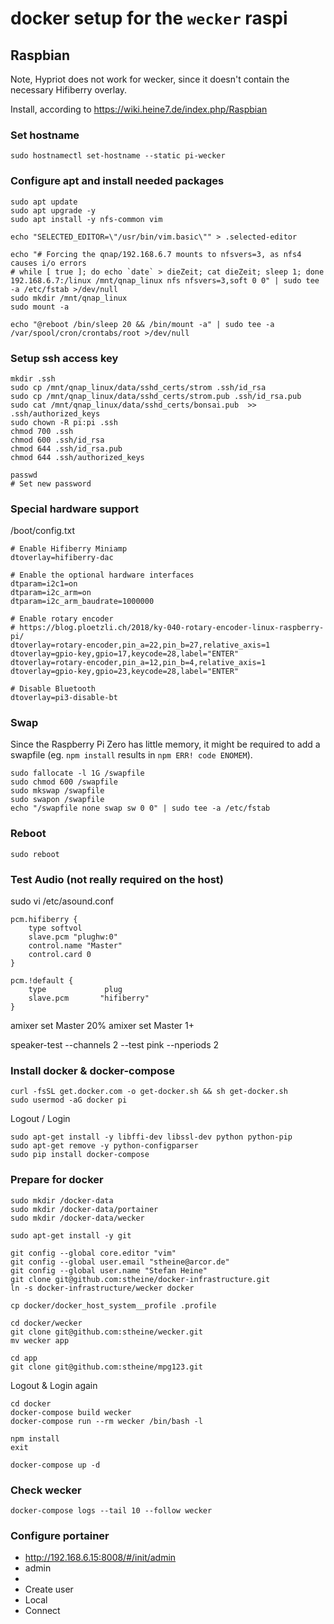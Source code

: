 # docker setup for the `wecker` raspi

## Raspbian

Note, Hypriot does not work for wecker, since it doesn't contain the necessary Hifiberry overlay.

Install, according to https://wiki.heine7.de/index.php/Raspbian

### Set hostname
```
sudo hostnamectl set-hostname --static pi-wecker
```

### Configure apt and install needed packages

```
sudo apt update
sudo apt upgrade -y
sudo apt install -y nfs-common vim

echo "SELECTED_EDITOR=\"/usr/bin/vim.basic\"" > .selected-editor

echo "# Forcing the qnap/192.168.6.7 mounts to nfsvers=3, as nfs4 causes i/o errors
# while [ true ]; do echo `date` > dieZeit; cat dieZeit; sleep 1; done
192.168.6.7:/linux /mnt/qnap_linux nfs nfsvers=3,soft 0 0" | sudo tee -a /etc/fstab >/dev/null
sudo mkdir /mnt/qnap_linux
sudo mount -a

echo "@reboot /bin/sleep 20 && /bin/mount -a" | sudo tee -a /var/spool/cron/crontabs/root >/dev/null
```

### Setup ssh access key

```
mkdir .ssh
sudo cp /mnt/qnap_linux/data/sshd_certs/strom .ssh/id_rsa
sudo cp /mnt/qnap_linux/data/sshd_certs/strom.pub .ssh/id_rsa.pub
sudo cat /mnt/qnap_linux/data/sshd_certs/bonsai.pub  >> .ssh/authorized_keys
sudo chown -R pi:pi .ssh
chmod 700 .ssh
chmod 600 .ssh/id_rsa
chmod 644 .ssh/id_rsa.pub
chmod 644 .ssh/authorized_keys

passwd
# Set new password
```

### Special hardware support

/boot/config.txt

```
# Enable Hifiberry Miniamp
dtoverlay=hifiberry-dac

# Enable the optional hardware interfaces
dtparam=i2c1=on
dtparam=i2c_arm=on
dtparam=i2c_arm_baudrate=1000000

# Enable rotary encoder
# https://blog.ploetzli.ch/2018/ky-040-rotary-encoder-linux-raspberry-pi/
dtoverlay=rotary-encoder,pin_a=22,pin_b=27,relative_axis=1
dtoverlay=gpio-key,gpio=17,keycode=28,label="ENTER"
dtoverlay=rotary-encoder,pin_a=12,pin_b=4,relative_axis=1
dtoverlay=gpio-key,gpio=23,keycode=28,label="ENTER"

# Disable Bluetooth
dtoverlay=pi3-disable-bt
```

### Swap

Since the Raspberry Pi Zero has little memory, it might be required to add a swapfile
(eg. `npm install` results in `npm ERR! code ENOMEM`).

```
sudo fallocate -l 1G /swapfile
sudo chmod 600 /swapfile
sudo mkswap /swapfile
sudo swapon /swapfile
echo "/swapfile none swap sw 0 0" | sudo tee -a /etc/fstab
```

### Reboot

```
sudo reboot
```

### Test Audio (not really required on the host)

sudo vi /etc/asound.conf
```
pcm.hifiberry {
    type softvol
    slave.pcm "plughw:0"
    control.name "Master"
    control.card 0
}

pcm.!default {
    type             plug
    slave.pcm       "hifiberry"
}
```

amixer set Master 20%
amixer set Master 1+

speaker-test --channels 2 --test pink --nperiods 2

### Install docker & docker-compose
```
curl -fsSL get.docker.com -o get-docker.sh && sh get-docker.sh
sudo usermod -aG docker pi
```

Logout / Login

```
sudo apt-get install -y libffi-dev libssl-dev python python-pip
sudo apt-get remove -y python-configparser
sudo pip install docker-compose
```

### Prepare for docker

```
sudo mkdir /docker-data
sudo mkdir /docker-data/portainer
sudo mkdir /docker-data/wecker

sudo apt-get install -y git

git config --global core.editor "vim"
git config --global user.email "stheine@arcor.de"
git config --global user.name "Stefan Heine"
git clone git@github.com:stheine/docker-infrastructure.git
ln -s docker-infrastructure/wecker docker

cp docker/docker_host_system__profile .profile

cd docker/wecker
git clone git@github.com:stheine/wecker.git
mv wecker app

cd app
git clone git@github.com:stheine/mpg123.git
```

Logout & Login again

```
cd docker
docker-compose build wecker
docker-compose run --rm wecker /bin/bash -l

npm install
exit

docker-compose up -d
```

### Check wecker

```
docker-compose logs --tail 10 --follow wecker
```

### Configure portainer

- http://192.168.6.15:8008/#/init/admin
- admin
- <pw>
- Create user
- Local
- Connect
